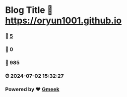 # Blog Title :link: https://oryun1001.github.io 
### :page_facing_up: [5](https://oryun1001.github.io/tag.html) 
### :speech_balloon: 0 
### :hibiscus: 985 
### :alarm_clock: 2024-07-02 15:32:27 
### Powered by :heart: [Gmeek](https://github.com/Meekdai/Gmeek)
